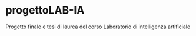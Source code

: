 # progettoLAB-IA
Progetto finale e tesi di laurea del corso Laboratorio di intelligenza artificiale
